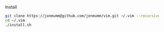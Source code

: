 Install

```bash
git clone https://jonmumm@github.com/jonmumm/vim.git ~/.vim --recursive
cd ~/.vim
./install.sh
```

